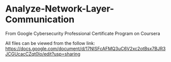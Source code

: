 # Analyze-Network-Layer-Communication
From Google Cybersecurity Professional Certificate Program on Coursera

All files can be viewed from the follow link:
https://docs.google.com/document/d/17NISFcAFMQ3uC6V2xc2otBsx7BJR3JCGUcacCZqt0lo/edit?usp=sharing

